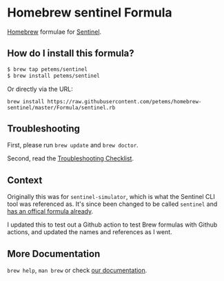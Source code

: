 # Homebrew sentinel Formula

[Homebrew][] formulae for [Sentinel][].

[homebrew]: http://brew.sh/

[Sentinel]: https://docs.hashicorp.com/sentinel/downloads.html

## How do I install this formula?

```bash
$ brew tap petems/sentinel
$ brew install petems/sentinel
```

Or directly via the URL:

```
brew install https://raw.githubusercontent.com/petems/homebrew-sentinel/master/Formula/sentinel.rb
```

## Troubleshooting
First, please run `brew update` and `brew doctor`.

Second, read the [Troubleshooting Checklist](https://github.com/Homebrew/homebrew/blob/master/share/doc/homebrew/Troubleshooting.md#troubleshooting).

## Context

Originally this was for `sentinel-simulator`, which is what the Sentinel CLI tool was referenced as. It's since been changed to be called `sentinel` and [has an offical formula already](https://formulae.brew.sh/cask/sentinel). 

I updated this to test out a Github action to test Brew formulas with Github actions, and updated the names and references as I went.

## More Documentation

`brew help`, `man brew` or check [our documentation](https://github.com/Homebrew/homebrew/tree/master/share/doc/homebrew#readme).
